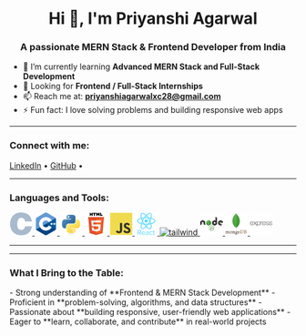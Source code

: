 <h1 align="center">Hi 👋, I'm Priyanshi Agarwal</h1>
<h3 align="center">A passionate MERN Stack & Frontend Developer from India</h3>

- 🌱 I’m currently learning **Advanced MERN Stack and Full-Stack Development**
- 💼 Looking for **Frontend / Full-Stack Internships**
- 📫 Reach me at: **priyanshiagarwalxc28@gmail.com**
- ⚡ Fun fact: I love solving problems and building responsive web apps

---

<h3 align="left">Connect with me:</h3>
<p align="left">
  <a href="[https://www.linkedin.com/in/priyanshiagarwal](https://www.linkedin.com/in/priyanshi-agarwal-93b330298?utm_source=share&utm_campaign=share_via&utm_content=profile&utm_medium=android_app)" target="_blank" rel="noreferrer">LinkedIn</a> •
  <a href="[https://github.com/PriyanshiAgarwal](https://github.com/priyanshiagarwall)" target="_blank" rel="noreferrer">GitHub</a> •
  
</p>

---

<h3 align="left">Languages and Tools:</h3>
<p align="left">
  <a href="https://www.cprogramming.com/" target="_blank" rel="noreferrer">
    <img src="https://raw.githubusercontent.com/devicons/devicon/master/icons/c/c-original.svg" alt="c" width="40" height="40"/>
  </a>
  <a href="https://www.w3schools.com/cpp/" target="_blank" rel="noreferrer">
    <img src="https://raw.githubusercontent.com/devicons/devicon/master/icons/cplusplus/cplusplus-original.svg" alt="cplusplus" width="40" height="40"/>
  </a>
  <a href="https://www.python.org" target="_blank" rel="noreferrer">
    <img src="https://raw.githubusercontent.com/devicons/devicon/master/icons/python/python-original.svg" alt="python" width="40" height="40"/>
  </a>
  <a href="https://www.w3.org/html/" target="_blank" rel="noreferrer">
    <img src="https://raw.githubusercontent.com/devicons/devicon/master/icons/html5/html5-original-wordmark.svg" alt="html5" width="40" height="40"/>
  </a>
  <a href="https://developer.mozilla.org/en-US/docs/Web/JavaScript" target="_blank" rel="noreferrer">
    <img src="https://raw.githubusercontent.com/devicons/devicon/master/icons/javascript/javascript-original.svg" alt="javascript" width="40" height="40"/>
  </a>
  <a href="https://reactjs.org/" target="_blank" rel="noreferrer">
    <img src="https://raw.githubusercontent.com/devicons/devicon/master/icons/react/react-original-wordmark.svg" alt="react" width="40" height="40"/>
  </a>
  <a href="https://tailwindcss.com/" target="_blank" rel="noreferrer">
    <img src="https://www.vectorlogo.zone/logos/tailwindcss/tailwindcss-icon.svg" alt="tailwind" width="40" height="40"/>
  </a>
  <a href="https://nodejs.org/" target="_blank" rel="noreferrer">
    <img src="https://raw.githubusercontent.com/devicons/devicon/master/icons/nodejs/nodejs-original-wordmark.svg" alt="nodejs" width="40" height="40"/>
  </a>
  <a href="https://www.mongodb.com/" target="_blank" rel="noreferrer">
    <img src="https://raw.githubusercontent.com/devicons/devicon/master/icons/mongodb/mongodb-original-wordmark.svg" alt="mongodb" width="40" height="40"/>
  </a>
  <a href="https://expressjs.com/" target="_blank" rel="noreferrer">
    <img src="https://raw.githubusercontent.com/devicons/devicon/master/icons/express/express-original-wordmark.svg" alt="express" width="40" height="40"/>
  </a>
</p>

---



---

<h3 align="left">What I Bring to the Table:</h3>
- Strong understanding of **Frontend & MERN Stack Development**
- Proficient in **problem-solving, algorithms, and data structures**
- Passionate about **building responsive, user-friendly web applications**
- Eager to **learn, collaborate, and contribute** in real-world projects
